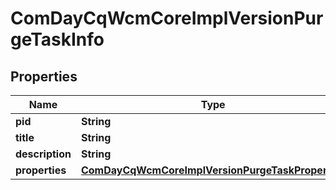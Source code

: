 

# ComDayCqWcmCoreImplVersionPurgeTaskInfo

## Properties

Name | Type | Description | Notes
------------ | ------------- | ------------- | -------------
**pid** | **String** |  |  [optional]
**title** | **String** |  |  [optional]
**description** | **String** |  |  [optional]
**properties** | [**ComDayCqWcmCoreImplVersionPurgeTaskProperties**](ComDayCqWcmCoreImplVersionPurgeTaskProperties.md) |  |  [optional]



